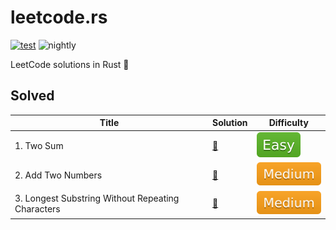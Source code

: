# leetcode.rs

[![test](https://github.com/liuxiaotian/leetcode.rs/actions/workflows/ci.yml/badge.svg?branch=main)](https://github.com/liuxiaotian/leetcode.rs/actions/workflows/ci.yml)
![nightly](https://img.shields.io/badge/update-nightly-blue)

LeetCode solutions in Rust 🦀

## Solved

| Title                                             | Solution                                                     | Difficulty                |
| ------------------------------------------------- | ------------------------------------------------------------ | ------------------------- |
| 1. Two Sum                                        | [📑](src/solutions/easy/two_sum.rs)                           | ![Easy](img/easy.svg)     |
| 2. Add Two Numbers                                | [📑](src/solutions/medium/add_two_numbers.rs)                 | ![Medium](img/medium.svg) |
| 3. Longest Substring Without Repeating Characters | [📑](src/solutions/medium/longest_substring_without_repeating_characters.rs) | ![Medium](img/medium.svg) |

